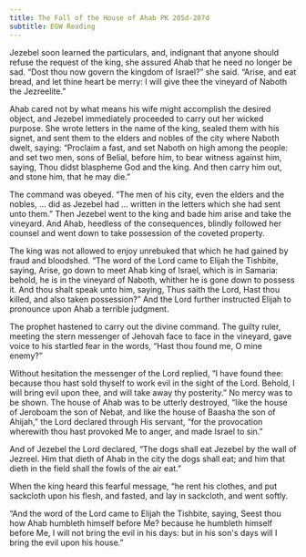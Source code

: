 ```yaml
---
title: The Fall of the House of Ahab PK 205d-207d
subtitle: EGW Reading
---
```


Jezebel soon learned the particulars, and, indignant that anyone should refuse the request of the king, she assured Ahab that he need no longer be sad. “Dost thou now govern the kingdom of Israel?” she said. “Arise, and eat bread, and let thine heart be merry: I will give thee the vineyard of Naboth the Jezreelite.”

Ahab cared not by what means his wife might accomplish the desired object, and Jezebel immediately proceeded to carry out her wicked purpose. She wrote letters in the name of the king, sealed them with his signet, and sent them to the elders and nobles of the city where Naboth dwelt, saying: “Proclaim a fast, and set Naboth on high among the people: and set two men, sons of Belial, before him, to bear witness against him, saying, Thou didst blaspheme God and the king. And then carry him out, and stone him, that he may die.”

The command was obeyed. “The men of his city, even the elders and the nobles, ... did as Jezebel had ... written in the letters which she had sent unto them.” Then Jezebel went to the king and bade him arise and take the vineyard. And Ahab, heedless of the consequences, blindly followed her counsel and went down to take possession of the coveted property.

The king was not allowed to enjoy unrebuked that which he had gained by fraud and bloodshed. “The word of the Lord came to Elijah the Tishbite, saying, Arise, go down to meet Ahab king of Israel, which is in Samaria: behold, he is in the vineyard of Naboth, whither he is gone down to possess it. And thou shalt speak unto him, saying, Thus saith the Lord, Hast thou killed, and also taken possession?” And the Lord further instructed Elijah to pronounce upon Ahab a terrible judgment.

The prophet hastened to carry out the divine command. The guilty ruler, meeting the stern messenger of Jehovah face to face in the vineyard, gave voice to his startled fear in the words, “Hast thou found me, O mine enemy?”

Without hesitation the messenger of the Lord replied, “I have found thee: because thou hast sold thyself to work evil in the sight of the Lord. Behold, I will bring evil upon thee, and will take away thy posterity.” No mercy was to be shown. The house of Ahab was to be utterly destroyed, “like the house of Jeroboam the son of Nebat, and like the house of Baasha the son of Ahijah,” the Lord declared through His servant, “for the provocation wherewith thou hast provoked Me to anger, and made Israel to sin.”

And of Jezebel the Lord declared, “The dogs shall eat Jezebel by the wall of Jezreel. Him that dieth of Ahab in the city the dogs shall eat; and him that dieth in the field shall the fowls of the air eat.”

When the king heard this fearful message, “he rent his clothes, and put sackcloth upon his flesh, and fasted, and lay in sackcloth, and went softly.

“And the word of the Lord came to Elijah the Tishbite, saying, Seest thou how Ahab humbleth himself before Me? because he humbleth himself before Me, I will not bring the evil in his days: but in his son's days will I bring the evil upon his house.”